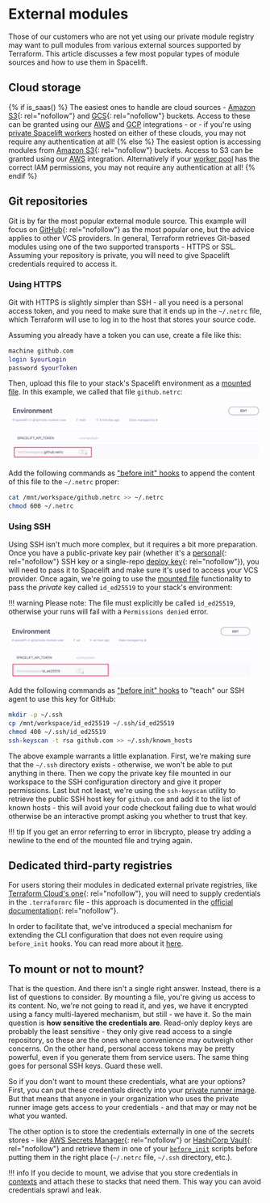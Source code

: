 # External modules

Those of our customers who are not yet using our private module registry may want to pull modules from various external sources supported by Terraform. This article discusses a few most popular types of module sources and how to use them in Spacelift.

## Cloud storage

{% if is_saas() %}
The easiest ones to handle are cloud sources - [Amazon S3](https://www.terraform.io/docs/language/modules/sources.html#s3-bucket){: rel="nofollow"} and [GCS](https://www.terraform.io/docs/language/modules/sources.html#gcs-bucket){: rel="nofollow"} buckets. Access to these can be granted using our [AWS](../../integrations/cloud-providers/aws.md) and [GCP](../../integrations/cloud-providers/gcp.md) integrations - or - if you're using [private Spacelift workers](../../concepts/worker-pools) hosted on either of these clouds, you may not require any authentication at all!
{% else %}
The easiest option is accessing modules from [Amazon S3](https://www.terraform.io/docs/language/modules/sources.html#s3-bucket){: rel="nofollow"} buckets. Access to S3 can be granted using our [AWS](../../integrations/cloud-providers/aws.md) integration. Alternatively if your [worker pool](../../concepts/worker-pools) has the correct IAM permissions, you may not require any authentication at all!
{% endif %}

## Git repositories

Git is by far the most popular external module source. This example will focus on [GitHub](https://www.terraform.io/docs/language/modules/sources.html#github){: rel="nofollow"} as the most popular one, but the advice applies to other VCS providers. In general, Terraform retrieves Git-based modules using one of the two supported transports - HTTPS or SSL. Assuming your repository is private, you will need to give Spacelift credentials required to access it.

### Using HTTPS

Git with HTTPS is slightly simpler than SSH - all you need is a personal access token, and you need to make sure that it ends up in the `~/.netrc` file, which Terraform will use to log in to the host that stores your source code.

Assuming you already have a token you can use, create a file like this:

```bash
machine github.com
login $yourLogin
password $yourToken
```

Then, upload this file to your stack's Spacelift environment as a [mounted file](../../concepts/configuration/environment.md#mounted-files). In this example, we called that file `github.netrc`:

![](<../../assets/screenshots/Mouse_Highlight_Overlay (4).png>)

Add the following commands as ["before init" hooks](../../concepts/stack/stack-settings.md#customizing-workflow) to append the content of this file to the `~/.netrc` proper:

```bash
cat /mnt/workspace/github.netrc >> ~/.netrc
chmod 600 ~/.netrc
```

### Using SSH

Using SSH isn't much more complex, but it requires a bit more preparation. Once you have a public-private key pair (whether it's a [personal](https://docs.github.com/en/github/authenticating-to-github/connecting-to-github-with-ssh/adding-a-new-ssh-key-to-your-github-account){: rel="nofollow"} SSH key or a single-repo [deploy key](https://docs.github.com/en/developers/overview/managing-deploy-keys#deploy-keys){: rel="nofollow"}), you will need to pass it to Spacelift and make sure it's used to access your VCS provider. Once again, we're going to use the [mounted file](../../concepts/configuration/environment.md#mounted-files) functionality to pass the _private_ key called `id_ed25519` to your stack's environment:

!!! warning
    Please note: The file must explicitly be called `id_ed25519`, otherwise your runs will fail with a `Permissions denied` error.

![](<../../assets/screenshots/Mouse_Highlight_Overlay (5).png>)

Add the following commands as ["before init" hooks](../../concepts/stack/stack-settings.md#before-init-scripts) to "teach" our SSH agent to use this key for GitHub:

```bash
mkdir -p ~/.ssh
cp /mnt/workspace/id_ed25519 ~/.ssh/id_ed25519
chmod 400 ~/.ssh/id_ed25519
ssh-keyscan -t rsa github.com >> ~/.ssh/known_hosts
```

The above example warrants a little explanation. First, we're making sure that the `~/.ssh` directory exists - otherwise, we won't be able to put anything in there. Then we copy the private key file mounted in our workspace to the SSH configuration directory and give it proper permissions. Last but not least, we're using the `ssh-keyscan` utility to retrieve the public SSH host key for `github.com` and add it to the list of known hosts - this will avoid your code checkout failing due to what would otherwise be an interactive prompt asking you whether to trust that key.

!!! tip
    If you get an error referring to error in libcrypto, please try adding a newline to the end of the mounted file and trying again.

## Dedicated third-party registries

For users storing their modules in dedicated external private registries, like [Terraform Cloud's one](https://www.terraform.io/docs/cloud/registry/index.html){: rel="nofollow"}, you will need to supply credentials in the `.terraformrc` file - this approach is documented in the [official documentation](https://www.terraform.io/docs/cli/config/config-file.html#credentials){: rel="nofollow"}.

In order to facilitate that, we've introduced a special mechanism for extending the CLI configuration that does not even require using `before_init` hooks. You can read more about it [here](cli-configuration.md).

## To mount or not to mount?

That is the question. And there isn't a single right answer. Instead, there is a list of questions to consider. By mounting a file, you're giving us access to its content. No, we're not going to read it, and yes, we have it encrypted using a fancy multi-layered mechanism, but still - we have it. So the main question is **how sensitive the credentials are**. Read-only deploy keys are probably the least sensitive - they only give read access to a single repository, so these are the ones where convenience may outweigh other concerns. On the other hand, personal access tokens may be pretty powerful, even if you generate them from service users. The same thing goes for personal SSH keys. Guard these well.

So if you don't want to mount these credentials, what are your options? First, you can put these credentials directly into your [private runner image](../../integrations/docker.md#using-private-docker-images). But that means that anyone in your organization who uses the private runner image gets access to your credentials - and that may or may not be what you wanted.

The other option is to store the credentials externally in one of the secrets stores - like [AWS Secrets Manager](https://aws.amazon.com/secrets-manager/){: rel="nofollow"} or [HashiCorp Vault](https://www.vaultproject.io/){: rel="nofollow"} and retrieve them in one of your [`before_init`](../../concepts/stack/stack-settings.md#before-init-scripts) scripts before putting them in the right place (`~/.netrc` file, `~/.ssh` directory, etc.).

!!! info
    If you decide to mount, we advise that you store credentials in [contexts](../../concepts/configuration/context.md) and attach these to stacks that need them. This way you can avoid credentials sprawl and leak.
